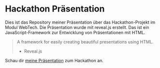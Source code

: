 # Hackathon Präsentation

Dies ist das Repository meiner Präsentation über das Hackathon-Projekt im Modul WebTech. Die Präsentation wurde mit reveal.js erstellt. Das ist ein JavaScript-Framework zur Entwicklung von Präsentationen mit HTML. 

> A framework for easily creating beautiful presentations using HTML.
> - Reveal.js

Schau dir [meine Präsentation](https://frankie1996.github.io/Hackathon-Presentation/) zum Hackathon an.
